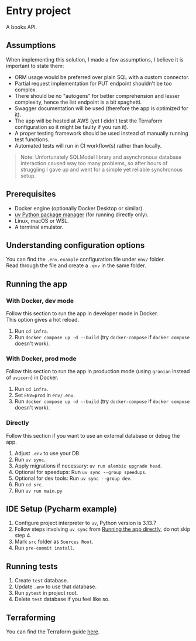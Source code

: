 # Entry project

A books API.

## Assumptions

When implementing this solution, I made a few assumptions, I believe it is important to state them:

- ORM usage would be preferred over plain SQL with a custom connector.
- Partial request implementation for PUT endpoint shouldn't be too complex.
- There should be no "autogens" for better comprehension and lesser complexity, hence the list endpoint is a bit
  spaghetti.
- Swagger documentation will be used (therefore the app is optimized for it).
- The app will be hosted at AWS (yet I didn't test the Terraform configuration so it might be faulty if you run it).
- A proper testing framework should be used instead of manually running test functions.
- Automated tests will run in CI workflow(s) rather than locally.

> Note: Unfortunately SQLModel library and asynchronous database interaction caused way too many problems,
> so after hours of struggling I gave up and went for a simple yet reliable synchronous setup.

## Prerequisites

- Docker engine (optionally Docker Desktop or similar).
- [uv Python package manager](https://docs.astral.sh/uv/getting-started/installation/) (for running directly only).
- Linux, macOS or WSL.
- A terminal emulator.

## Understanding configuration options

You can find the `.env.example` configuration file under `env/` folder. \
Read through the file and create a `.env` in the same folder.

## Running the app

### With Docker, dev mode

Follow this section to run the app in developer mode in Docker. \
This option gives a hot reload.

1. Run `cd infra`.
2. Run `docker compose up -d --build` (try `docker-compose` if `docker compose` doesn't work).

### With Docker, prod mode

Follow this section to run the app in production mode (using `granian` instead of `uvicorn`) in Docker.

1. Run `cd infra`.
2. Set `ENV=prod` in `env/.env`.
3. Run `docker compose up -d --build` (try `docker-compose` if `docker compose` doesn't work).

### Directly

Follow this section if you want to use an external database or debug the app.

1. Adjust `.env` to use your DB.
2. Run `uv sync`.
3. Apply migrations if necessary: `uv run alembic upgrade head`.
4. Optional for speedups: Run `uv sync --group speedups`.
5. Optional for dev tools: Run `uv sync --group dev`.
6. Run `cd src`.
7. Run `uv run main.py`

## IDE Setup (Pycharm example)

1. Configure project interpreter to `uv`, Python version is 3.13.7
2. Follow steps involving `uv sync` from [Running the app directly](#directly), do not skip step 4.
3. Mark `src` folder as `Sources Root`.
4. Run `pre-commit install`.

## Running tests

1. Create `test` database.
2. Update `.env` to use that database.
3. Run `pytest` in project root.
4. Delete `test` database if you feel like so.

## Terraforming

You can find the Terraform guide [here](infra/terraform/README.md).
